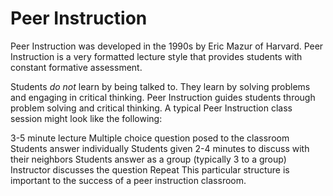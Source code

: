 # Peer Instruction
Peer Instruction was developed in the 1990s by Eric Mazur of Harvard. Peer Instruction is a very formatted lecture style that provides students with constant formative assessment. 

Students *do not* learn by being talked to. They learn by solving problems and engaging in critical thinking. Peer Instruction guides students through problem solving and critical thinking. A typical Peer Instruction class session might look like the following:

3-5 minute lecture
Multiple choice question posed to the classroom
Students answer individually
Students given 2-4 minutes to discuss with their neighbors
Students answer as a group (typically 3 to a group)
Instructor discusses the question
Repeat
This particular structure is important to the success of a peer instruction classroom. 